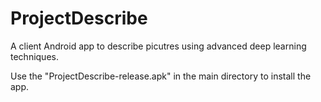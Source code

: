 # ProjectDescribe

A client Android app to describe picutres using advanced deep learning techniques.

Use the "ProjectDescribe-release.apk" in the main directory to install the app.